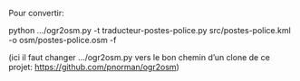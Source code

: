 Pour convertir:

  python …/ogr2osm.py -t traducteur-postes-police.py src/postes-police.kml -o osm/postes-police.osm -f

(ici il faut changer …/ogr2osm.py vers le bon chemin d’un clone de ce projet: https://github.com/pnorman/ogr2osm)
